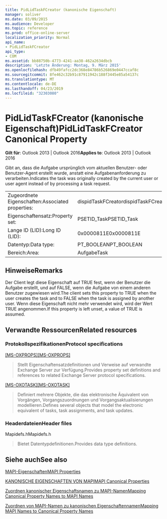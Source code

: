 ```yaml
---
title: PidLidTaskFCreator (kanonische Eigenschaft)
manager: soliver
ms.date: 03/09/2015
ms.audience: Developer
ms.topic: reference
ms.prod: office-online-server
localization_priority: Normal
api_name:
- PidLidTaskFCreator
api_type:
- COM
ms.assetid: bb88750b-4773-4241-aa38-462a2634dbcb
description: 'Letzte Änderung: Montag, 9. März 2015'
ms.openlocfilehash: dfb49fafcc2dc368e84786b526869e0447ccaf8c
ms.sourcegitcommit: 8fe462c32b91c87911942c188f3445e85a54137c
ms.translationtype: MT
ms.contentlocale: de-DE
ms.lasthandoff: 04/23/2019
ms.locfileid: "32303080"
---
```

# <a name="pidlidtaskfcreator-canonical-property"></a><span data-ttu-id="c0c91-103">PidLidTaskFCreator (kanonische Eigenschaft)</span><span class="sxs-lookup"><span data-stu-id="c0c91-103">PidLidTaskFCreator Canonical Property</span></span>

  
  
<span data-ttu-id="c0c91-104">**Gilt für**: Outlook 2013 | Outlook 2016</span><span class="sxs-lookup"><span data-stu-id="c0c91-104">**Applies to**: Outlook 2013 | Outlook 2016</span></span> 
  
<span data-ttu-id="c0c91-105">Gibt an, dass die Aufgabe ursprünglich vom aktuellen Benutzer- oder Benutzer-Agent erstellt wurde, anstatt eine Aufgabenanforderung zu verarbeiten.</span><span class="sxs-lookup"><span data-stu-id="c0c91-105">Indicates the task was originally created by the current user or user agent instead of by processing a task request.</span></span>
  
|||
|:-----|:-----|
|<span data-ttu-id="c0c91-106">Zugeordnete Eigenschaften:</span><span class="sxs-lookup"><span data-stu-id="c0c91-106">Associated properties:</span></span>  <br/> |<span data-ttu-id="c0c91-107">dispidTaskFCreator</span><span class="sxs-lookup"><span data-stu-id="c0c91-107">dispidTaskFCreator</span></span>  <br/> |
|<span data-ttu-id="c0c91-108">Eigenschaftensatz:</span><span class="sxs-lookup"><span data-stu-id="c0c91-108">Property set:</span></span>  <br/> |<span data-ttu-id="c0c91-109">PSETID_Task</span><span class="sxs-lookup"><span data-stu-id="c0c91-109">PSETID_Task</span></span>  <br/> |
|<span data-ttu-id="c0c91-110">Lange ID (LID):</span><span class="sxs-lookup"><span data-stu-id="c0c91-110">Long ID (LID):</span></span>  <br/> |<span data-ttu-id="c0c91-111">0x0000811E</span><span class="sxs-lookup"><span data-stu-id="c0c91-111">0x0000811E</span></span>  <br/> |
|<span data-ttu-id="c0c91-112">Datentyp:</span><span class="sxs-lookup"><span data-stu-id="c0c91-112">Data type:</span></span>  <br/> |<span data-ttu-id="c0c91-113">PT_BOOLEAN</span><span class="sxs-lookup"><span data-stu-id="c0c91-113">PT_BOOLEAN</span></span>  <br/> |
|<span data-ttu-id="c0c91-114">Bereich:</span><span class="sxs-lookup"><span data-stu-id="c0c91-114">Area:</span></span>  <br/> |<span data-ttu-id="c0c91-115">Aufgabe</span><span class="sxs-lookup"><span data-stu-id="c0c91-115">Task</span></span>  <br/> |
   
## <a name="remarks"></a><span data-ttu-id="c0c91-116">Hinweise</span><span class="sxs-lookup"><span data-stu-id="c0c91-116">Remarks</span></span>

<span data-ttu-id="c0c91-117">Der Client legt diese Eigenschaft auf TRUE fest, wenn der Benutzer die Aufgabe erstellt, und auf FALSE, wenn die Aufgabe von einem anderen Benutzer zugewiesen wird.</span><span class="sxs-lookup"><span data-stu-id="c0c91-117">The client sets this property to TRUE when the user creates the task and to FALSE when the task is assigned by another user.</span></span> <span data-ttu-id="c0c91-118">Wenn diese Eigenschaft nicht mehr verwendet wird, wird der Wert TRUE angenommen.</span><span class="sxs-lookup"><span data-stu-id="c0c91-118">If this property is left unset, a value of TRUE is assumed.</span></span>
  
## <a name="related-resources"></a><span data-ttu-id="c0c91-119">Verwandte Ressourcen</span><span class="sxs-lookup"><span data-stu-id="c0c91-119">Related resources</span></span>

### <a name="protocol-specifications"></a><span data-ttu-id="c0c91-120">Protokollspezifikationen</span><span class="sxs-lookup"><span data-stu-id="c0c91-120">Protocol specifications</span></span>

<span data-ttu-id="c0c91-121">[[MS-OXPROPS]](https://msdn.microsoft.com/library/f6ab1613-aefe-447d-a49c-18217230b148%28Office.15%29.aspx)</span><span class="sxs-lookup"><span data-stu-id="c0c91-121">[[MS-OXPROPS]](https://msdn.microsoft.com/library/f6ab1613-aefe-447d-a49c-18217230b148%28Office.15%29.aspx)</span></span>
  
> <span data-ttu-id="c0c91-122">Stellt Eigenschaftensatzdefinitionen und Verweise auf verwandte Exchange Server zur Verfügung.</span><span class="sxs-lookup"><span data-stu-id="c0c91-122">Provides property set definitions and references to related Exchange Server protocol specifications.</span></span>
    
<span data-ttu-id="c0c91-123">[[MS-OXOTASK]](https://msdn.microsoft.com/library/55600ec0-6195-4730-8436-59c7931ef27e%28Office.15%29.aspx)</span><span class="sxs-lookup"><span data-stu-id="c0c91-123">[[MS-OXOTASK]](https://msdn.microsoft.com/library/55600ec0-6195-4730-8436-59c7931ef27e%28Office.15%29.aspx)</span></span>
  
> <span data-ttu-id="c0c91-124">Definiert mehrere Objekte, die das elektronische Äquivalent von Vorgängen, Vorgangszuordnungen und Vorgangsaktualisierungen modellieren.</span><span class="sxs-lookup"><span data-stu-id="c0c91-124">Defines several objects that model the electronic equivalent of tasks, task assignments, and task updates.</span></span>
    
### <a name="header-files"></a><span data-ttu-id="c0c91-125">Headerdateien</span><span class="sxs-lookup"><span data-stu-id="c0c91-125">Header files</span></span>

<span data-ttu-id="c0c91-126">Mapidefs.h</span><span class="sxs-lookup"><span data-stu-id="c0c91-126">Mapidefs.h</span></span>
  
> <span data-ttu-id="c0c91-127">Bietet Datentypdefinitionen.</span><span class="sxs-lookup"><span data-stu-id="c0c91-127">Provides data type definitions.</span></span>
    
## <a name="see-also"></a><span data-ttu-id="c0c91-128">Siehe auch</span><span class="sxs-lookup"><span data-stu-id="c0c91-128">See also</span></span>



[<span data-ttu-id="c0c91-129">MAPI-Eigenschaften</span><span class="sxs-lookup"><span data-stu-id="c0c91-129">MAPI Properties</span></span>](mapi-properties.md)
  
[<span data-ttu-id="c0c91-130">KANONISCHE EIGENSCHAFTEN VON MAPI</span><span class="sxs-lookup"><span data-stu-id="c0c91-130">MAPI Canonical Properties</span></span>](mapi-canonical-properties.md)
  
[<span data-ttu-id="c0c91-131">Zuordnen kanonischer Eigenschaftsnamen zu MAPI-Namen</span><span class="sxs-lookup"><span data-stu-id="c0c91-131">Mapping Canonical Property Names to MAPI Names</span></span>](mapping-canonical-property-names-to-mapi-names.md)
  
[<span data-ttu-id="c0c91-132">Zuordnen von MAPI-Namen zu kanonischen Eigenschaftennamen</span><span class="sxs-lookup"><span data-stu-id="c0c91-132">Mapping MAPI Names to Canonical Property Names</span></span>](mapping-mapi-names-to-canonical-property-names.md)

